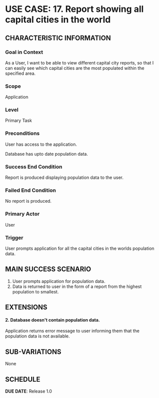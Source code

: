 # USE CASE: 17. Report showing all capital cities in the world

## CHARACTERISTIC INFORMATION

### Goal in Context
As a User, I want to be able to view different capital city reports, so that I can easily see which capital cities are the most populated within the specified area.


### Scope
Application


### Level
Primary Task


### Preconditions
User has access to the application.

Database has upto date population data.


### Success End Condition
Report is produced displaying population data to the user.


### Failed End Condition
No report is produced.


### Primary Actor
User


### Trigger
User prompts application for all the capital cities in the worlds population data.


## MAIN SUCCESS SCENARIO
1. User prompts application for population data.
2. Data is returned to user in the form of a report from the highest population to smallest.


## EXTENSIONS
#### 2. Database doesn't contain population data.
Application returns error message to user informing them that the population data is not available.


## SUB-VARIATIONS
None


## SCHEDULE

**DUE DATE**: Release 1.0

